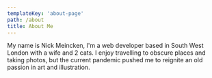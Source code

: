```yaml
---
templateKey: 'about-page'
path: /about
title: About Me
---
```

My name is Nick Meincken, I'm a web developer based in South West London with a
wife and 2 cats. I enjoy travelling to obscure places and taking photos, but the
current pandemic pushed me to reignite an old passion in art and illustration.
